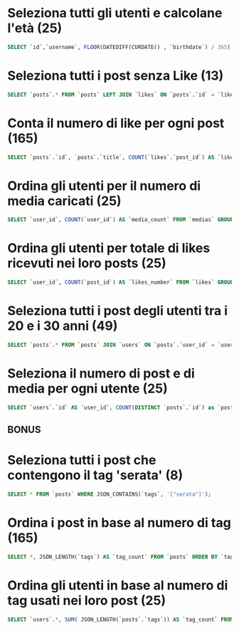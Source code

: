 # Seleziona tutti gli utenti e calcolane l'età (25)
```SQL
SELECT `id`,`username`, FLOOR(DATEDIFF(CURDATE() , `birthdate`) / 365) AS `age` FROM `users`;
```

# Seleziona tutti i post senza Like (13)
```SQL
SELECT `posts`.* FROM `posts` LEFT JOIN `likes` ON `posts`.`id` = `likes`.`post_id` WHERE `likes`.`post_id` IS NULL;
```

# Conta il numero di like per ogni post (165)
```SQL
SELECT `posts`.`id`, `posts`.`title`, COUNT(`likes`.`post_id`) AS `likes_number` FROM `posts` LEFT JOIN `likes` ON `posts`.`id` = `likes`.`post_id` GROUP BY `posts`.`id`;
```

# Ordina gli utenti per il numero di media caricati (25)
```SQL
SELECT `user_id`, COUNT(`user_id`) AS `media_count` FROM `medias` GROUP BY `user_id` ORDER BY `media_count` DESC;
```

# Ordina gli utenti per totale di likes ricevuti nei loro posts (25)
```SQL
SELECT `user_id`, COUNT(`post_id`) AS `likes_number` FROM `likes` GROUP BY `user_id` ORDER BY `likes_number` DESC;
```

# Seleziona tutti i post degli utenti tra i 20 e i 30 anni (49)
```SQL
SELECT `posts`.* FROM `posts` JOIN `users` ON `posts`.`user_id` = `users`.`id` WHERE FLOOR(DATEDIFF(CURDATE() , `users`.`birthdate`) / 365) BETWEEN 20 AND 30;
```

# Seleziona il numero di post e di media per ogni utente (25)
```SQL
SELECT `users`.`id` AS `user_id`, COUNT(DISTINCT `posts`.`id`) as `posts_count`, COUNT( DISTINCT`medias`.`id`) as `medias_count` FROM `users` JOIN `posts` ON `users`.`id` = `posts`.`user_id` JOIN `medias` ON `users`.`id` = `medias`.`user_id` GROUP BY `users`.`id`;
```


## BONUS
# Seleziona tutti i post che contengono il tag 'serata' (8)
```SQL
SELECT * FROM `posts` WHERE JSON_CONTAINS(`tags`, '["serata"]');
```

# Ordina i post in base al numero di tag (165)
```SQL
SELECT *, JSON_LENGTH(`tags`) AS `tag_count` FROM `posts` ORDER BY `tag_count` DESC ,`id`;

```

# Ordina gli utenti in base al numero di tag usati nei loro post (25)
```SQL
SELECT `users`.*, SUM( JSON_LENGTH(`posts`.`tags`)) AS `tag_count` FROM `users` JOIN `posts` ON `users`.`id` = `posts`.`user_id` GROUP BY `users`.`id` ORDER BY `tag_count` DESC, `users`.`id`;
```
